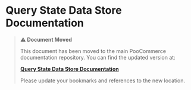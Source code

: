 # Query State Data Store Documentation

> **⚠️ Document Moved**
> 
> This document has been moved to the main PooCommerce documentation repository. You can find the updated version at:
> 
> **[Query State Data Store Documentation](https://github.com/poocommerce/poocommerce/tree/trunk/docs/block-development/reference/data-store/query-state.md)**
> 
> Please update your bookmarks and references to the new location.
